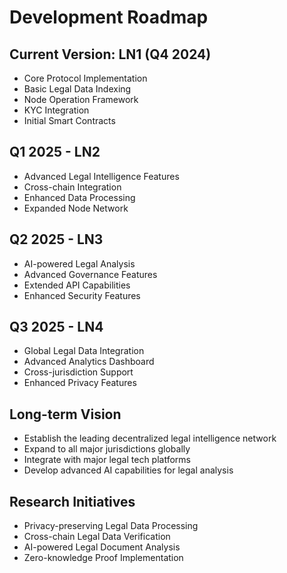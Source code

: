 # Development Roadmap

## Current Version: LN1 (Q4 2024)
* Core Protocol Implementation
* Basic Legal Data Indexing
* Node Operation Framework
* KYC Integration
* Initial Smart Contracts

## Q1 2025 - LN2
* Advanced Legal Intelligence Features
* Cross-chain Integration
* Enhanced Data Processing
* Expanded Node Network

## Q2 2025 - LN3
* AI-powered Legal Analysis
* Advanced Governance Features
* Extended API Capabilities
* Enhanced Security Features

## Q3 2025 - LN4
* Global Legal Data Integration
* Advanced Analytics Dashboard
* Cross-jurisdiction Support
* Enhanced Privacy Features

## Long-term Vision
* Establish the leading decentralized legal intelligence network
* Expand to all major jurisdictions globally
* Integrate with major legal tech platforms
* Develop advanced AI capabilities for legal analysis

## Research Initiatives
* Privacy-preserving Legal Data Processing
* Cross-chain Legal Data Verification
* AI-powered Legal Document Analysis
* Zero-knowledge Proof Implementation